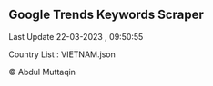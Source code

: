 

## Google Trends Keywords Scraper 
 
Last Update 22-03-2023 , 09:50:55

Country List :
VIETNAM.json



© Abdul Muttaqin 
